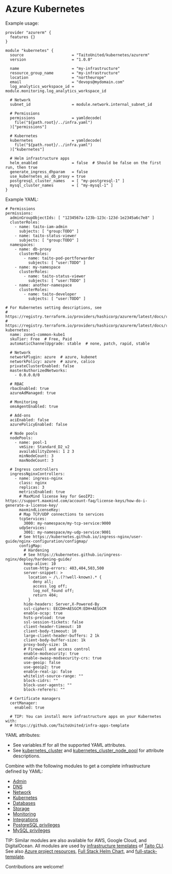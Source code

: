 # Azure Kubernetes

Example usage:

```
provider "azurerm" {
  features {}
}

module "kubernetes" {
  source                     = "TaitoUnited/kubernetes/azurerm"
  version                    = "1.0.0"

  name                       = "my-infrastructure"
  resource_group_name        = "my-infrastructure"
  location                   = "northeurope"
  email                      = "devops@mydomain.com"
  log_analytics_workspace_id = module.monitoring.log_analytics_workspace_id

  # Network
  subnet_id                  = module.network.internal_subnet_id

  # Permissions
  permissions                = yamldecode(
    file("${path.root}/../infra.yaml")
  )["permissions"]

  # Kubernetes
  kubernetes                 = yamldecode(
    file("${path.root}/../infra.yaml")
  )["kubernetes"]

  # Helm infrastructure apps
  helm_enabled               = false  # Should be false on the first run, then true
  generate_ingress_dhparam   = false
  use_kubernetes_as_db_proxy = true
  postgresql_cluster_names   = [ "my-postgresql-1" ]
  mysql_cluster_names        = [ "my-mysql-1" ]
}
```

Example YAML:

```
# Permissions
permissions:
  adminGroupObjectIds: [ "1234567a-123b-123c-123d-1e2345a6c7e8" ]
  clusterRoles:
    - name: taito-iam-admin
      subjects: [ "group:TODO" ]
    - name: taito-status-viewer
      subjects: [ "group:TODO" ]
  namespaces:
    - name: db-proxy
      clusterRoles:
        - name: taito-pod-portforwarder
          subjects: [ "user:TODO" ]
    - name: my-namespace
      clusterRoles:
        - name: taito-status-viewer
          subjects: [ "user:TODO" ]
    - name: another-namespace
      clusterRoles:
        - name: taito-developer
          subjects: [ "user:TODO" ]

# For Kubernetes setting descriptions, see
# https://registry.terraform.io/providers/hashicorp/azurerm/latest/docs/resources/kubernetes_cluster
# https://registry.terraform.io/providers/hashicorp/azurerm/latest/docs/resources/kubernetes_cluster_node_pool
kubernetes:
  name: zone1-common-kube1
  skuTier: Free  # Free, Paid
  automaticChannelUpgrade: stable  # none, patch, rapid, stable

  # Network
  networkPlugin: azure  # azure, kubenet
  networkPolicy: azure  # azure, calico
  privateClusterEnabled: false
  masterAuthorizedNetworks:
    - 0.0.0.0/0

  # RBAC
  rbacEnabled: true
  azureAdManaged: true

  # Monitoring
  omsAgentEnabled: true

  # Add-ons
  aciEnabled: false
  azurePolicyEnabled: false

  # Node pools
  nodePools:
    - name: pool-1
      vmSize: Standard_D2_v2
      availabilityZones: 1 2 3
      minNodeCount: 3
      maxNodeCount: 3

  # Ingress controllers
  ingressNginxControllers:
    - name: ingress-nginx
      class: nginx
      replicas: 3
      metricsEnabled: true
      # MaxMind license key for GeoIP2: https://support.maxmind.com/account-faq/license-keys/how-do-i-generate-a-license-key/
      maxmindLicenseKey:
      # Map TCP/UDP connections to services
      tcpServices:
        3000: my-namespace/my-tcp-service:9000
      udpServices:
        3001: my-namespace/my-udp-service:9001
      # See https://kubernetes.github.io/ingress-nginx/user-guide/nginx-configuration/configmap/
      configMap:
        # Hardening
        # See https://kubernetes.github.io/ingress-nginx/deploy/hardening-guide/
        keep-alive: 10
        custom-http-errors: 403,404,503,500
        server-snippet: >
          location ~ /\.(?!well-known).* {
            deny all;
            access_log off;
            log_not_found off;
            return 404;
          }
        hide-headers: Server,X-Powered-By
        ssl-ciphers: EECDH+AESGCM:EDH+AESGCM
        enable-ocsp: true
        hsts-preload: true
        ssl-session-tickets: false
        client-header-timeout: 10
        client-body-timeout: 10
        large-client-header-buffers: 2 1k
        client-body-buffer-size: 1k
        proxy-body-size: 1k
        # Firewall and access control
        enable-modsecurity: true
        enable-owasp-modsecurity-crs: true
        use-geoip: false
        use-geoip2: true
        enable-real-ip: false
        whitelist-source-range: ""
        block-cidrs: ""
        block-user-agents: ""
        block-referers: ""

  # Certificate managers
  certManager:
    enabled: true

  # TIP: You can install more infrastructure apps on your Kubernetes with:
  # https://github.com/TaitoUnited/infra-apps-template
```

YAML attributes:

- See variables.tf for all the supported YAML attributes.
- See [kubernetes_cluster](https://registry.terraform.io/providers/hashicorp/azurerm/latest/docs/resources/kubernetes_cluster) and [kubernetes_cluster_node_pool](https://registry.terraform.io/providers/hashicorp/azurerm/latest/docs/resources/kubernetes_cluster_node_pool) for attribute descriptions.

Combine with the following modules to get a complete infrastructure defined by YAML:

- [Admin](https://registry.terraform.io/modules/TaitoUnited/admin/azurerm)
- [DNS](https://registry.terraform.io/modules/TaitoUnited/dns/azurerm)
- [Network](https://registry.terraform.io/modules/TaitoUnited/network/azurerm)
- [Kubernetes](https://registry.terraform.io/modules/TaitoUnited/kubernetes/azurerm)
- [Databases](https://registry.terraform.io/modules/TaitoUnited/databases/azurerm)
- [Storage](https://registry.terraform.io/modules/TaitoUnited/storage/azurerm)
- [Monitoring](https://registry.terraform.io/modules/TaitoUnited/monitoring/azurerm)
- [Integrations](https://registry.terraform.io/modules/TaitoUnited/integrations/azurerm)
- [PostgreSQL privileges](https://registry.terraform.io/modules/TaitoUnited/privileges/postgresql)
- [MySQL privileges](https://registry.terraform.io/modules/TaitoUnited/privileges/mysql)

TIP: Similar modules are also available for AWS, Google Cloud, and DigitalOcean. All modules are used by [infrastructure templates](https://taitounited.github.io/taito-cli/templates#infrastructure-templates) of [Taito CLI](https://taitounited.github.io/taito-cli/). See also [Azure project resources](https://registry.terraform.io/modules/TaitoUnited/project-resources/azurerm), [Full Stack Helm Chart](https://github.com/TaitoUnited/taito-charts/blob/master/full-stack), and [full-stack-template](https://github.com/TaitoUnited/full-stack-template).

Contributions are welcome!
